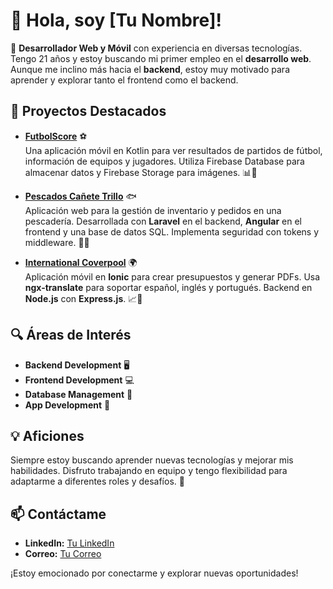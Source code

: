 # 👋 Hola, soy [Tu Nombre]!

🔧 **Desarrollador Web y Móvil** con experiencia en diversas tecnologías. Tengo 21 años y estoy buscando mi primer empleo en el **desarrollo web**. Aunque me inclino más hacia el **backend**, estoy muy motivado para aprender y explorar tanto el frontend como el backend.

## 🚀 Proyectos Destacados

- **[FutbolScore](#)** ⚽  
  Una aplicación móvil en Kotlin para ver resultados de partidos de fútbol, información de equipos y jugadores. Utiliza Firebase Database para almacenar datos y Firebase Storage para imágenes. 📊📸

- **[Pescados Cañete Trillo](#)** 🐟  
  Aplicación web para la gestión de inventario y pedidos en una pescadería. Desarrollada con **Laravel** en el backend, **Angular** en el frontend y una base de datos SQL. Implementa seguridad con tokens y middleware. 🛒🔐

- **[International Coverpool](#)** 🌍  
  Aplicación móvil en **Ionic** para crear presupuestos y generar PDFs. Usa **ngx-translate** para soportar español, inglés y portugués. Backend en **Node.js** con **Express.js**. 📈📝

## 🔍 Áreas de Interés

- **Backend Development** 🖥️  
- **Frontend Development** 💻  
- **Database Management** 📂  
- **App Development** 📱

## 💡 Aficiones

Siempre estoy buscando aprender nuevas tecnologías y mejorar mis habilidades. Disfruto trabajando en equipo y tengo flexibilidad para adaptarme a diferentes roles y desafíos. 🌟

## 📫 Contáctame

- **LinkedIn:** [Tu LinkedIn](www.linkedin.com/in/josemanuelct)  
- **Correo:** [Tu Correo](mailto:josemanuel30503@hotmail.com)  

¡Estoy emocionado por conectarme y explorar nuevas oportunidades!
